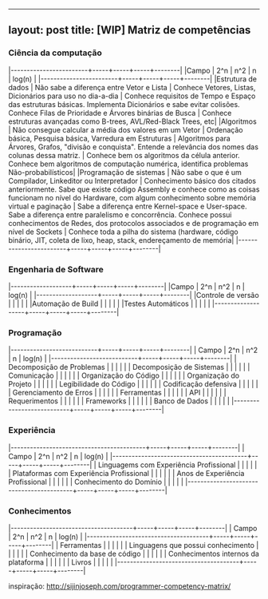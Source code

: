 ----
layout: post
title: [WIP] Matriz de competências
----

###  Ciência da computação
|------------------------+-----+-----+-----+--------|
|Campo                   | 2^n | n^2 | n   | log(n) |
|------------------------+-----+-----+-----+--------|
|Estrutura de dados      | Não sabe a diferença entre Vetor e Lista | Conhece Vetores, Listas, Dicionários para uso no dia-a-dia | Conhece requisitos de Tempo e Espaço das estruturas básicas. Implementa Dicionários e sabe evitar colisões. Conhece Filas de Prioridade e Árvores binárias de Busca | Conhece estruturas avançadas como B-trees, AVL/Red-Black Trees, etc|
|Algoritmos              | Não consegue calcular a média dos valores em um Vetor | Ordenação básica, Pesquisa básica, Varredura em Estruturas | Algoritmos para Árvores, Grafos, "divisão e conquista". Entende a relevância dos nomes das colunas dessa matriz. | Conhece bem os algoritmos da célula anterior. Conhece bem algoritmos de computação numérica, identifica problemas Não-probabilísticos|
|Programação de sistemas | Não sabe o que é um Compilador, Linkeditor ou Interpretador | Conhecimento básico dos citados anteriormente. Sabe que existe código Assembly e conhece como as coisas funcionam no nível do Hardware, com algum conhecimento sobre memória virtual e paginação | Sabe a diferença entre Kernel-space e User-space. Sabe a diferença entre paralelismo e concorrência. Conhece possui conhecimentos de Redes, dos protocolos associados e de programação em nível de Sockets | Conhece toda a pilha do sistema (hardware, código binário, JIT, coleta de lixo, heap, stack, endereçamento de memória|
|------------------------+-----+-----+-----+--------|

### Engenharia de Software

|-------------------+-----+-----+-----+--------|
|Campo              | 2^n | n^2 | n   | log(n) |
|-------------------+-----+-----+-----+--------|
|Controle de versão |     |     |     |        |
|Automação de Build |     |     |     |        |
|Testes Automáticos |     |     |     |        |
|-------------------+-----+-----+-----+--------|

### Programação
|---------------------------+-----+-----+-----+--------|
| Campo                     | 2^n | n^2 | n   | log(n) |
|---------------------------+-----+-----+-----+--------|
| Decomposição de Problemas |     |     |     |        |
| Decomposição de Sistemas  |     |     |     |        |
| Comunicação               |     |     |     |        |
| Organização do Código     |     |     |     |        |
| Organização do Projeto    |     |     |     |        |
| Legibilidade do Código    |     |     |     |        |
| Codificação defensiva     |     |     |     |        |
| Gerenciamento de Erros    |     |     |     |        |
| Ferramentas               |     |     |     |        |
| API                       |     |     |     |        |
| Requerimentos             |     |     |     |        |
| Frameworks                |     |     |     |        |
| Banco de Dados            |     |     |     |        |
|---------------------------+-----+-----+-----+--------|


### Experiência
|------------------------------------------+-----+-----+-----+--------|
| Campo                                    | 2^n | n^2 | n   | log(n) |
|------------------------------------------+-----+-----+-----+--------|
| Linguagems com Experiência Profissional  |     |     |     |        |
| Plataformas com Experiência Profissional |     |     |     |        |
| Anos de Experiência Profissional         |     |     |     |        |
| Conhecimento do Domínio                  |     |     |     |        |
|------------------------------------------+-----+-----+-----+--------|

### Conhecimentos
|--------------------------------------+-----+-----+-----+--------|
| Campo                                | 2^n | n^2 | n   | log(n) |
|--------------------------------------+-----+-----+-----+--------|
| Ferramentas                          |     |     |     |        |
| Linguagens que possui conhecimento   |     |     |     |        |
| Conhecimento da base de código       |     |     |     |        |
| Conhecimentos internos da plataforma |     |     |     |        |
| Livros                               |     |     |     |        |
|--------------------------------------+-----+-----+-----+--------|

inspiração: http://sijinjoseph.com/programmer-competency-matrix/
